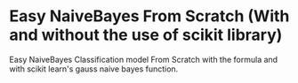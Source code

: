 # Easy NaiveBayes From Scratch (With and without the use of scikit library)


Easy NaiveBayes Classification model From Scratch with the formula and with scikit learn's gauss naive bayes function.
